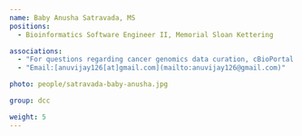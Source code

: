 ```yaml
---
name: Baby Anusha Satravada, MS
positions:
  - Bioinformatics Software Engineer II, Memorial Sloan Kettering

associations:
  - "For questions regarding cancer genomics data curation, cBioPortal data processing, clinical data harmonization, and genomic dataset validation:"
  - "Email:[anuvijay126[at]gmail.com](mailto:anuvijay126@gmail.com)"

photo: people/satravada-baby-anusha.jpg

group: dcc

weight: 5
---
```

